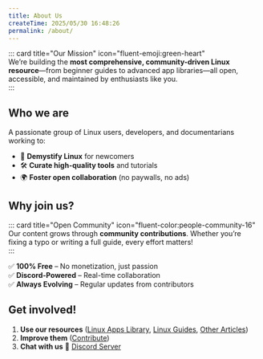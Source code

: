 ```yaml
---
title: About Us
createTime: 2025/05/30 16:48:26
permalink: /about/
---
```


::: card title="Our Mission" icon="fluent-emoji:green-heart"  
We’re building the **most comprehensive, community-driven Linux resource**—from beginner guides to advanced app libraries—all open, accessible, and maintained by enthusiasts like you.  
:::

## Who we are

A passionate group of Linux users, developers, and documentarians working to:

- 💯 **Demystify Linux** for newcomers
- 🛠️ **Curate high-quality tools** and tutorials
- 🌍 **Foster open collaboration** (no paywalls, no ads)

## Why join us?

::: card title="Open Community" icon="fluent-color:people-community-16"  
Our content grows through **community contributions**. Whether you’re fixing a typo or writing a full guide, every effort matters!  
:::

✅ **100% Free** – No monetization, just passion  
✅ **Discord-Powered** – Real-time collaboration  
✅ **Always Evolving** – Regular updates from contributors

## Get involved!

1. **Use our resources** ([Linux Apps Library](../linux-apps/README.md), [Linux Guides](../linux-guides/README.md), [Other Articles](/blog/))
2. **Improve them** ([Contribute](./become-a-contributor.md))
3. **Chat with us** 🔗 [Discord Server](https://discord.gg/WkeNeu8NGt)
